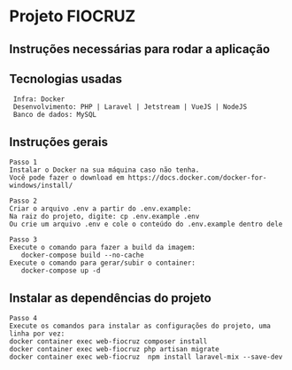 # Projeto FIOCRUZ
## Instruções necessárias para rodar a aplicação

## Tecnologias usadas
```
 Infra: Docker
 Desenvolvimento: PHP | Laravel | Jetstream | VueJS | NodeJS
 Banco de dados: MySQL
```
## Instruções gerais
```
Passo 1 
Instalar o Docker na sua máquina caso não tenha. 
Você pode fazer o download em https://docs.docker.com/docker-for-windows/install/
```
```
Passo 2
Criar o arquivo .env a partir do .env.example: 
Na raiz do projeto, digite: cp .env.example .env
Ou crie um arquivo .env e cole o conteúdo do .env.example dentro dele
```

```
Passo 3
Execute o comando para fazer a build da imagem: 
   docker-compose build --no-cache
Execute o comando para gerar/subir o container: 
   docker-compose up -d
```
## Instalar as dependências do projeto
```
Passo 4
Execute os comandos para instalar as configurações do projeto, uma linha por vez:
docker container exec web-fiocruz composer install
docker container exec web-fiocruz php artisan migrate
docker container exec web-fiocruz  npm install laravel-mix --save-dev
```




